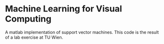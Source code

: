 # Machine Learning for Visual Computing 

A matlab implementation of support vector machines. This code is the result of a lab exercise at TU Wien.
